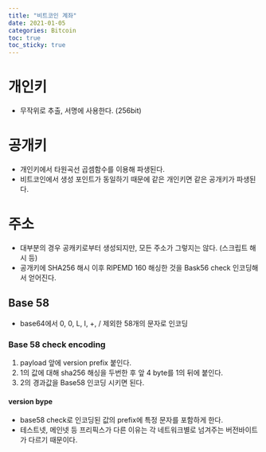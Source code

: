 ```yaml
---
title: "비트코인 계좌"
date: 2021-01-05
categories: Bitcoin
toc: true
toc_sticky: true
---
```



# 개인키
- 무작위로 추출, 서명에 사용한다. (256bit)

# 공개키
- 개인키에서 타원곡선 곱셈함수를 이용해 파생된다.
- 비트코인에서 생성 포인트가 동일하기 때문에 같은 개인키면 같은 공개키가 파생된다.

# 주소
- 대부분의 경우 공캐키로부터 생성되지만, 모든 주소가 그렇지는 않다. (스크립트 해시 등)
- 공개키에 SHA256 해시 이후 RIPEMD 160 해싱한 것을 Bask56 check 인코딩해서 얻어진다.

## Base 58
- base64에서 0, 0, L, I, +, / 제외한 58개의 문자로 인코딩

### Base 58 check encoding
1. payload 앞에 version prefix 붙인다.
2. 1의 값에 대해 sha256 해싱을 두번한 후 앞 4 byte를 1의 뒤에 붙인다.
3. 2의 경과값을 Base58 인코딩 시키면 된다.

#### version bype
- base58 check로 인코딩된 값의 prefix에 특정 문자를 포함하게 한다.
- 테스트넷, 메인넷 등 프리픽스가 다른 이유는 각 네트워크별로 넘겨주는 버전바이트가 다르기 때문이다.
